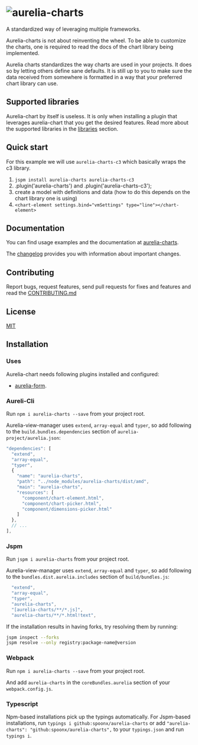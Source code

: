 # ![aurelia-charts](https://cloud.githubusercontent.com/assets/67802/19197297/50f1d8a2-8cb9-11e6-980a-d342be79a502.png)

A standardized way of leveraging multiple frameworks.

Aurelia-charts is not about reinventing the wheel. To be able to customize the
charts, one is required to read the docs of the chart library being
implemented.

Aurelia charts standardizes the way charts are used in your projects. It does
so by letting others define sane defaults. It is still up to you to make sure
the data received from somewhere is formatted in a way that your preferred
chart library can use.

## Supported libraries

Aurelia-chart by itself is useless. It is only when installing a plugin that
leverages aurelia-chart that you get the desired features. Read more about the
supported libraries in the [libraries](doc/libraries.md) section.

## Quick start

For this example we will use `aurelia-charts-c3` which basically wraps the c3 library.

1. `jspm install aurelia-charts aurelia-charts-c3`
2. .plugin('aurelia-charts') and .plugin('aurelia-charts-c3');
3. create a model with definitions and data (how to do this depends on the
   chart library one is using)
4. `<chart-element settings.bind="vmSettings"
    type="line"></chart-element>`

## Documentation

You can find usage examples and the documentation at [aurelia-charts](http://aurelia-charts.spoonx.org/).

The [changelog](doc/CHANGELOG.md) provides you with information about important changes.

## Contributing

Report bugs, request features, send pull requests for fixes and features and
read the [CONTRIBUTING.md](./CONTRIBUTING.md)

## License

[MIT](LICENSE)

## Installation

### Uses

Aurelia-chart needs following plugins installed and configured:

* [aurelia-form](https://www.npmjs.com/package/aurelia-form).

### Aureli-Cli

Run `npm i aurelia-charts --save` from your project root.

Aurelia-view-manager uses `extend`, `array-equal` and `typer`, so add following to the `build.bundles.dependencies` section of `aurelia-project/aurelia.json`:

```js
"dependencies": [
  "extend",
  "array-equal",
  "typer",
  {
    "name": "aurelia-charts",
    "path": "../node_modules/aurelia-charts/dist/amd",
    "main": "aurelia-charts",
    "resources": [
      "component/chart-element.html",
      "component/chart-picker.html",
      "component/dimensions-picker.html"
    ]
  },
  // ...
],
```

### Jspm

Run `jspm i aurelia-charts` from your project root.

Aurelia-view-manager uses `extend`, `array-equal` and `typer`, so add following to the `bundles.dist.aurelia.includes` section of `build/bundles.js`:

```js
  "extend",
  "array-equal",
  "typer",
  "aurelia-charts",
  "[aurelia-charts/**/*.js]",
  "aurelia-charts/**/*.html!text",
```

If the installation results in having forks, try resolving them by running:

```sh
jspm inspect --forks
jspm resolve --only registry:package-name@version
```

### Webpack

Run `npm i aurelia-charts --save` from your project root.

And add `aurelia-charts` in the `coreBundles.aurelia` section of your `webpack.config.js`.

### Typescript

Npm-based installations pick up the typings automatically. For Jspm-based installations, run `typings i github:spoonx/aurelia-charts` or add `"aurelia-charts": "github:spoonx/aurelia-charts",` to your `typings.json` and run `typings i`.
